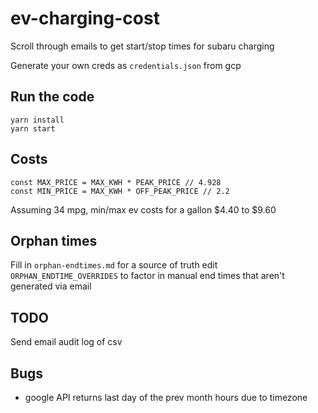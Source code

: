 # ev-charging-cost
Scroll through emails to get start/stop times for subaru charging

Generate your own creds as `credentials.json` from gcp

## Run the code

```
yarn install
yarn start
```

## Costs

```
const MAX_PRICE = MAX_KWH * PEAK_PRICE // 4.928
const MIN_PRICE = MAX_KWH * OFF_PEAK_PRICE // 2.2
```

Assuming 34 mpg, min/max ev costs for a gallon
$4.40 to $9.60

## Orphan times
Fill in `orphan-endtimes.md` for a source of truth
edit `ORPHAN_ENDTIME_OVERRIDES` to factor in manual end times that aren't generated via email

## TODO
Send email audit log of csv
 

## Bugs
- google API returns last day of the prev month hours due to timezone
